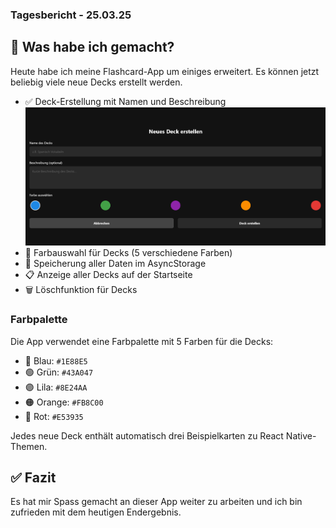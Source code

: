 ### Tagesbericht - 25.03.25

## 🔨 Was habe ich gemacht?

Heute habe ich meine Flashcard-App um einiges erweitert. Es können jetzt beliebig viele neue Decks erstellt werden.

- ✅ Deck-Erstellung mit Namen und Beschreibung
![So sieht es aus wenn man ein neues Deck erstellt.](image-2.png)
- 🎨 Farbauswahl für Decks (5 verschiedene Farben)
- 💾 Speicherung aller Daten im AsyncStorage
- 📋 Anzeige aller Decks auf der Startseite
- 🗑️ Löschfunktion für Decks


### Farbpalette

Die App verwendet eine Farbpalette mit 5 Farben für die Decks:

- 🔵 Blau: `#1E88E5`
- 🟢 Grün: `#43A047`
- 🟣 Lila: `#8E24AA`
- 🟠 Orange: `#FB8C00`
- 🔴 Rot: `#E53935`

Jedes neue Deck enthält automatisch drei Beispielkarten zu React Native-Themen.



## ✅ Fazit

Es hat mir Spass gemacht an dieser App weiter zu arbeiten und ich bin zufrieden mit dem heutigen Endergebnis.
